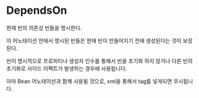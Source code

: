 DependsOn
==============================================

현재 빈의 의존성 빈들을 명시한다.

이 어노테이션 안에서 명시된 빈들은 현재 빈이 만들어지기 전에 생성된다는 것이 보장된다.

빈이 명시적으로 프로퍼티나 생성자 인수를 통해서 빈을 초기화 하지 않거나 다른 빈의 초기화로 사이드 이펙트가 발생하는 경우에 사용됩니다.

아마 Bean 어노테이션과 함께 사용될 것으로, xml을 통해서 tag를 넣게되면 무시됩니다.
